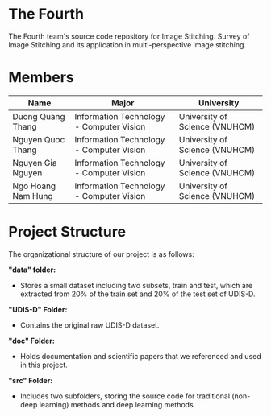 # The Fourth
The Fourth team's source code repository for Image Stitching. Survey of Image Stitching and its application in multi-perspective image stitching.

# Members
| **Name**| **Major**| **University**|
|-|-|-|
| Duong Quang Thang | Information Technology - Computer Vision  | University of Science (VNUHCM) |
| Nguyen Quoc Thang | Information Technology - Computer Vision  | University of Science (VNUHCM) |
| Nguyen Gia Nguyen | Information Technology - Computer Vision  | University of Science (VNUHCM) |
| Ngo Hoang Nam Hung| Information Technology - Computer Vision  | University of Science (VNUHCM) |

# Project Structure
The organizational structure of our project is as follows:

**"data" folder:**

* Stores a small dataset including two subsets, train and test, which are extracted from 20% of the train set and 20% of the test set of UDIS-D.

**"UDIS-D" Folder:**

* Contains the original raw UDIS-D dataset.

**"doc" Folder:**

* Holds documentation and scientific papers that we referenced and used in this project.

**"src" Folder:**

* Includes two subfolders, storing the source code for traditional (non-deep learning) methods and deep learning methods.
